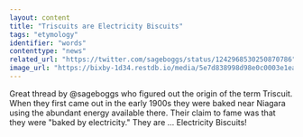 ```yaml
---
layout: content
title: "Triscuits are Electricity Biscuits"
tags: "etymology"
identifier: "words"
contenttype: "news"
related_url: "https://twitter.com/sageboggs/status/1242968530250870786"
image_url: "https://bixby-1d34.restdb.io/media/5e7d838998d98e0c0003e1ea"
---
```

Great thread by @sageboggs who figured out the origin of the term Triscuit.  When they first came out in the early 1900s they were baked near Niagara using the abundant energy available there. Their claim to fame was that they were "baked by electricity." They are ... Electricity Biscuits!

